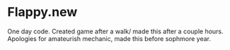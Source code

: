 # Flappy.new
One day code.
Created game after a walk/ made this after a couple hours. 
Apologies for amateurish mechanic, made this before sophmore year.


